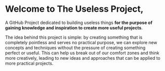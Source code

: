 # Welcome to The Useless Project,
A GitHub Project dedicated to building useless things **for the purpose of gaining knowledge and inspiration to create more useful projects**.

The idea behind this project is simple: by creating something that is completely pointless and serves no practical purpose, we can explore new concepts and techniques without the pressure of creating something perfect or useful. This can help us break out of our comfort zones and think more creatively, leading to new ideas and approaches that can be applied to more practical projects.